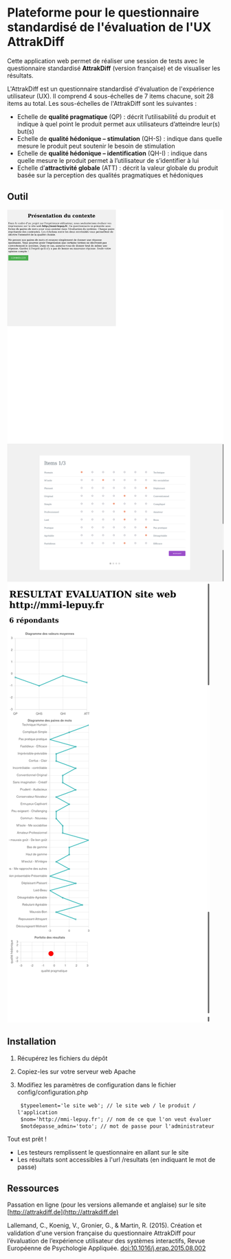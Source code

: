 # Plateforme pour le questionnaire standardisé de l'évaluation de l'UX AttrakDiff
Cette application web permet de réaliser une session de tests avec le questionnaire standardisé **AttrakDiff** (version française) et de visualiser les résultats.

L'AttrakDiff est un questionnaire standardisé d'évaluation de l'expérience utilisateur (UX). Il comprend 4 sous-échelles de 7 items chacune, soit 28 items au total.
Les sous-échelles de l'AttrakDiff sont les suivantes :

- Echelle de **qualité pragmatique** (QP) : décrit l’utilisabilité́ du produit et indique à quel point le produit permet aux utilisateurs d’atteindre leur(s) but(s)
- Echelle de **qualité hédonique – stimulation** (QH-S) : indique dans quelle mesure le produit peut soutenir le besoin de stimulation
- Echelle de **qualité hédonique – identification** (QH-I) : indique dans quelle mesure le produit permet à l’utilisateur de s’identifier à lui
- Echelle d’**attractivité globale** (ATT) : décrit la valeur globale du produit basée sur la perception des qualités pragmatiques et hédoniques

## Outil
![Introduction](doc/introduction.png "Page d'accueil")
![Questionnaire](doc/QuestionnairePartie1.png "Questionnaires, items 1/3")
![Résultats](doc/TraitementsAffichageResultats.png "Affichage des résultats pour l'administrateur")


## Installation
1. Récupérez les fichiers du dépôt
2. Copiez-les sur votre serveur web Apache
3. Modifiez les paramètres de configuration dans le fichier config/configuration.php

        $typeelement='le site web'; // le site web / le produit / l'application
        $nom='http://mmi-lepuy.fr'; // nom de ce que l'on veut évaluer
        $motdepasse_admin='toto'; // mot de passe pour l'administrateur

Tout est prêt !

- Les testeurs remplissent le questionnaire en allant sur le site
- Les résultats sont accessibles à l'url /resultats (en indiquant le mot de passe)


## Ressources
Passation en ligne (pour les versions allemande et anglaise) sur le site [http://attrakdiff.de](http://attrakdiff.de)

Lallemand, C., Koenig, V., Gronier, G.,  &  Martin,  R. (2015).  Création  et  validation d'une  version  française  du  questionnaire  AttrakDiﬀ  pour l’évaluation de  l’expérience  utilisateur  des  systèmes  interactifs,  Revue  Européenne  de  Psychologie  Appliquée.  [doi:10.1016/j.erap.2015.08.002](doi:10.1016/j.erap.2015.08.002)